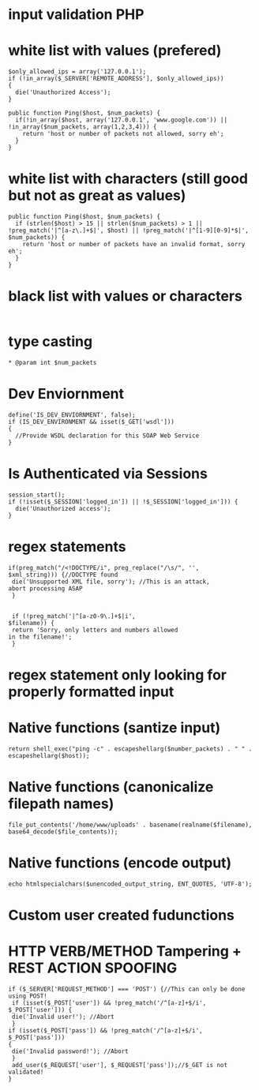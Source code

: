 # input validation PHP

# white list with values (prefered)
```
$only_allowed_ips = array('127.0.0.1');
if (!in_array($_SERVER['REMOTE_ADDRESS'], $only_allowed_ips))
{
  die('Unauthorized Access');
}

public function Ping($host, $num_packets) {
  if(!in_array($host, array('127.0.0.1', 'www.google.com')) || !in_array($num_packets, array(1,2,3,4))) {
    return 'host or number of packets not allowed, sorry eh';
  }
}

```

# white list with characters (still good but not as great as values)

```
public function Ping($host, $num_packets) {
  if (strlen($host) > 15 || strlen($num_packets) > 1 || !preg_match('|^[a-z\.]+$|', $host) || !preg_match('|^[1-9][0-9]*$|', $num_packets)) {
    return 'host or number of packets have an invalid format, sorry eh';
  }
}

```
# black list with values or characters

```

```

# type casting
```
* @param int $num_packets
```

# Dev Enviornment
```
define('IS_DEV_ENVIORNMENT', false);
if (IS_DEV_ENVIRONMENT && isset($_GET['wsdl']))
{
  //Provide WSDL declaration for this SOAP Web Service
}
```

# Is Authenticated via Sessions
```
session_start();
if (!isset($_SESSION['logged_in']) || !$_SESSION['logged_in'])) {
  die('Unauthorized access');
}
```

# regex statements
```
if(preg_match("/<!DOCTYPE/i", preg_replace("/\s/", '',
$xml_string))) {//DOCTYPE found
 die('Unsupported XML file, sorry'); //This is an attack,
abort processing ASAP
 }
 
 
 if (!preg_match('|^[a-z0-9\.]+$|i',
$filename)) {
 return 'Sorry, only letters and numbers allowed
in the filename!';
 }
 ```


# regex statement only looking for properly formatted input


# Native functions (santize input)
```
return shell_exec("ping -c" . escapeshellarg($number_packets) . " " . escapeshellarg($host));
```

# Native functions (canonicalize filepath names)
```
file_put_contents('/home/www/uploads' . basename(realname($filename), base64_decode($file_contents));
```

# Native functions (encode output)

```
echo htmlspecialchars($unencoded_output_string, ENT_QUOTES, 'UTF-8');
```


# Custom user created fudunctions 


# HTTP VERB/METHOD Tampering + REST ACTION SPOOFING
```
if ($_SERVER['REQUEST_METHOD'] === 'POST') {//This can only be done
using POST!
 if (isset($_POST['user']) && !preg_match('/^[a-z]+$/i',
$_POST['user'])) {
 die('Invalid user!'); //Abort
 }
if (isset($_POST['pass']) && !preg_match('/^[a-z]+$/i', $_POST['pass']))
{
 die('Invalid password!'); //Abort
 }
 add_user($_REQUEST['user'], $_REQUEST['pass']);//$_GET is not
validated!
} 
```
